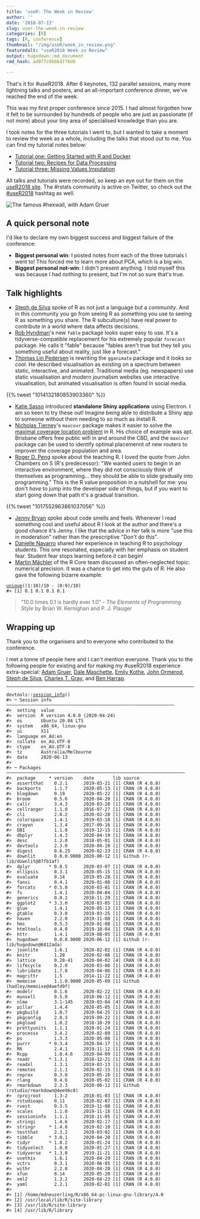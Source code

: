 ```yaml
---
title: 'useR: The Week in Review'
author: ''
date: '2018-07-13'
slug: user-the-week-in-review
categories: [R]
tags: [R, conference]
thumbnail: "/img/useR/week_in_review.png"
featuredalt: "useR2018 Week in Review"
output: hugodown::md_document
rmd_hash: ad077c06664f76d6

---
```


That's it for \#useR2018. After 6 keynotes, 132 parallel sessions, many more lightning talks and posters, and an all-important conference dinner, we've reached the end of the week.

This was my first proper conference since 2015. I had almost forgotten how it felt to be surrounded by hundreds of people who are just as passionate (if not more) about your tiny area of specialised knowledge than you are.

I took notes for the three tutorials I went to, but I wanted to take a moment to review the week as a whole, including the talks that stood out to me. You can find my tutorial notes below:

-   [Tutorial one: Getting Started with R and Docker](/post/user-getting-started-with-r-and-docker/)
-   [Tutorial two: Recipes for Data Processing](/post/user-recipes-for-data-processing/)
-   [Tutorial three: Missing Values Imputation](/post/user-missing-values-imputation/)

All talks and tutorials were recorded, so keep an eye out for them on the [useR2018 site](https://user2018.r-project.org/). The \#rstats community is active on Twitter, so check out the [\#useR2018](https://twitter.com/search?q=%23useR2018) hashtag as well.

![The famous \#hexwall, with [Adam Gruer](https://twitter.com/AdamGruer)](img/hexwall.jpg)

A quick personal note
---------------------

I'd like to declare my own biggest success and biggest failure of the conference:

-   **Biggest personal win**: I posted notes from each of the three tutorials I went to! This forced me to learn more about PCA, which is a big win.
-   **Biggest personal not-win**: I didn't present anything. I told myself this was because I had nothing to present, but I'm not so sure that's true.

Talk highlights
---------------

-   [Steph de Silva](https://twitter.com/StephdeSilva) spoke of R as not just a language but a *community*. And in this community you go from seeing R as something you use to seeing R as something you share. The R subculture(s) have real power to contribute in a world where data affects decisions.
-   [Rob Hyndman](https://twitter.com/robjhyndman)'s new `fable` package looks super easy to use. It's a tidyverse-compatible replacement for his extremely popular `forecast` package. He calls it "fable" because "fables aren't true but they tell you something useful about reality, just like a forecast."
-   [Thomas Lin Pedersen](https://twitter.com/thomasp85) is rewriting the `gganimate` package and it looks *so cool*. He described visualisation as existing on a spectrum between static, interactive, and animated. Traditional media (eg. newspapers) use static visualisation and modern journalism websites use interactive visualisation, but animated visualisation is often found in social media.

<div class="highlight">

<!--html_preserve-->
{{% tweet "1014132180853903360" %}}<!--/html_preserve-->

</div>

-   [Katie Sasso](https://twitter.com/KatieSasso) introduced **standalone Shiny applications** using Electron. I am so keen to try these out! Imagine being able to distribute a Shiny app to someone without them needing to so much as install R.
-   [Nicholas Tierney](https://twitter.com/nj_tierney)'s `maxcovr` package makes it easier to solve the [maximal coverage location problem](https://en.wikipedia.org/wiki/Maximum_coverage_problem) in R. His choice of example was apt. Brisbane offers free public wifi in and around the CBD, and the `maxcovr` package can be used to identify optimal placemennt of new routers to improver the coverage population and area.
-   [Roger D. Peng](https://twitter.com/rdpeng) spoke about the teaching R. I loved the quote from John Chambers on S (R's predecessor): "We wanted users to begin in an interactive environment, where they did not consciously think of themselves as programming... they should be able to slide gradually into programming." This is the R value proposition in a nutshell for me: you don't *have* to jump into the developer side of things, but if you want to start going down that path it's a gradual transition.

<div class="highlight">

<!--html_preserve-->
{{% tweet "1017552963861037056" %}}<!--/html_preserve-->

</div>

-   [Jenny Bryan](https://twitter.com/JennyBryan) spoke about code smells and feels. Whenever I read something cool and useful about R I look at the author and there's a good chance it's Jenny. I like that the advice in her talk is more "use this in moderation" rather than the prescriptive "Don't do this".
-   [Danielle Navarro](https://twitter.com/djnavarro) shared her experience in teaching R to psychology students. This one resonated, especially with her emphasis on student fear. Student fear stops learning before it can begin!
-   [Martin Mächler](https://twitter.com/MMaechler) of the R Core team discussed an often-neglected topic: numerical precision. It was a chance to get into the guts of R. He also gave the following bizarre example:

<div class="highlight">

<pre class='chroma'><code class='language-r' data-lang='r'><span class='nf'><a href='https://rdrr.io/r/base/unique.html'>unique</a></span>((<span class='m'>1</span><span class='o'>:</span><span class='m'>10</span>)<span class='o'>/</span><span class='m'>10</span> <span class='o'>-</span> (<span class='m'>0</span><span class='o'>:</span><span class='m'>9</span>)<span class='o'>/</span><span class='m'>10</span>)
<span class='c'>#&gt; [1] 0.1 0.1 0.1 0.1</span></code></pre>

</div>

> "10.0 times 0.1 is hardly ever 1.0" - *The Elements of Programming Style* by Brian W. Kernighan and P. J. Plauger

Wrapping up
-----------

Thank you to the organisers and to everyone who contributed to the conference.

I met a tonne of people here and I can't mention everyone. Thank you to the following people for existing and for making my \#useR2018 experience extra-special: [Adam Gruer](https://twitter.com/AdamGruer), [Dale Maschette](https://twitter.com/Dale_Masch), [Emily Kothe](https://twitter.com/emilyandthelime), [John Ormerod](https://twitter.com/john_t_ormerod), [Steph de Silva](https://twitter.com/StephdeSilva), [Charles T. Gray](https://twitter.com/cantabile), and [Ben Harrap](https://twitter.com/BHarrap).

------------------------------------------------------------------------

<div class="highlight">

<pre class='chroma'><code class='language-r' data-lang='r'><span class='k'>devtools</span>::<span class='nf'><a href='https://rdrr.io/pkg/sessioninfo/man/session_info.html'>session_info</a></span>()
<span class='c'>#&gt; ─ Session info ───────────────────────────────────────────────────────────────</span>
<span class='c'>#&gt;  setting  value                       </span>
<span class='c'>#&gt;  version  R version 4.0.0 (2020-04-24)</span>
<span class='c'>#&gt;  os       Ubuntu 20.04 LTS            </span>
<span class='c'>#&gt;  system   x86_64, linux-gnu           </span>
<span class='c'>#&gt;  ui       X11                         </span>
<span class='c'>#&gt;  language en_AU:en                    </span>
<span class='c'>#&gt;  collate  en_AU.UTF-8                 </span>
<span class='c'>#&gt;  ctype    en_AU.UTF-8                 </span>
<span class='c'>#&gt;  tz       Australia/Melbourne         </span>
<span class='c'>#&gt;  date     2020-06-13                  </span>
<span class='c'>#&gt; </span>
<span class='c'>#&gt; ─ Packages ───────────────────────────────────────────────────────────────────</span>
<span class='c'>#&gt;  package     * version    date       lib source                            </span>
<span class='c'>#&gt;  assertthat    0.2.1      2019-03-21 [1] CRAN (R 4.0.0)                    </span>
<span class='c'>#&gt;  backports     1.1.7      2020-05-13 [1] CRAN (R 4.0.0)                    </span>
<span class='c'>#&gt;  blogdown      0.19       2020-05-22 [1] CRAN (R 4.0.0)                    </span>
<span class='c'>#&gt;  broom         0.5.6      2020-04-20 [1] CRAN (R 4.0.0)                    </span>
<span class='c'>#&gt;  callr         3.4.3      2020-03-28 [1] CRAN (R 4.0.0)                    </span>
<span class='c'>#&gt;  cellranger    1.1.0      2016-07-27 [1] CRAN (R 4.0.0)                    </span>
<span class='c'>#&gt;  cli           2.0.2      2020-02-28 [1] CRAN (R 4.0.0)                    </span>
<span class='c'>#&gt;  colorspace    1.4-1      2019-03-18 [1] CRAN (R 4.0.0)                    </span>
<span class='c'>#&gt;  crayon        1.3.4      2017-09-16 [1] CRAN (R 4.0.0)                    </span>
<span class='c'>#&gt;  DBI           1.1.0      2019-12-15 [1] CRAN (R 4.0.0)                    </span>
<span class='c'>#&gt;  dbplyr        1.4.3      2020-04-19 [1] CRAN (R 4.0.0)                    </span>
<span class='c'>#&gt;  desc          1.2.0      2018-05-01 [1] CRAN (R 4.0.0)                    </span>
<span class='c'>#&gt;  devtools      2.3.0      2020-04-10 [1] CRAN (R 4.0.0)                    </span>
<span class='c'>#&gt;  digest        0.6.25     2020-02-23 [1] CRAN (R 4.0.0)                    </span>
<span class='c'>#&gt;  downlit       0.0.0.9000 2020-06-12 [1] Github (r-lib/downlit@87fb1af)    </span>
<span class='c'>#&gt;  dplyr       * 0.8.5      2020-03-07 [1] CRAN (R 4.0.0)                    </span>
<span class='c'>#&gt;  ellipsis      0.3.1      2020-05-15 [1] CRAN (R 4.0.0)                    </span>
<span class='c'>#&gt;  evaluate      0.14       2019-05-28 [1] CRAN (R 4.0.0)                    </span>
<span class='c'>#&gt;  fansi         0.4.1      2020-01-08 [1] CRAN (R 4.0.0)                    </span>
<span class='c'>#&gt;  forcats     * 0.5.0      2020-03-01 [1] CRAN (R 4.0.0)                    </span>
<span class='c'>#&gt;  fs            1.4.1      2020-04-04 [1] CRAN (R 4.0.0)                    </span>
<span class='c'>#&gt;  generics      0.0.2      2018-11-29 [1] CRAN (R 4.0.0)                    </span>
<span class='c'>#&gt;  ggplot2     * 3.3.0      2020-03-05 [1] CRAN (R 4.0.0)                    </span>
<span class='c'>#&gt;  glue          1.4.1      2020-05-13 [1] CRAN (R 4.0.0)                    </span>
<span class='c'>#&gt;  gtable        0.3.0      2019-03-25 [1] CRAN (R 4.0.0)                    </span>
<span class='c'>#&gt;  haven         2.2.0      2019-11-08 [1] CRAN (R 4.0.0)                    </span>
<span class='c'>#&gt;  hms           0.5.3      2020-01-08 [1] CRAN (R 4.0.0)                    </span>
<span class='c'>#&gt;  htmltools     0.4.0      2019-10-04 [1] CRAN (R 4.0.0)                    </span>
<span class='c'>#&gt;  httr          1.4.1      2019-08-05 [1] CRAN (R 4.0.0)                    </span>
<span class='c'>#&gt;  hugodown      0.0.0.9000 2020-06-12 [1] Github (r-lib/hugodown@6812ada)   </span>
<span class='c'>#&gt;  jsonlite      1.6.1      2020-02-02 [1] CRAN (R 4.0.0)                    </span>
<span class='c'>#&gt;  knitr         1.28       2020-02-06 [1] CRAN (R 4.0.0)                    </span>
<span class='c'>#&gt;  lattice       0.20-41    2020-04-02 [4] CRAN (R 4.0.0)                    </span>
<span class='c'>#&gt;  lifecycle     0.2.0      2020-03-06 [1] CRAN (R 4.0.0)                    </span>
<span class='c'>#&gt;  lubridate     1.7.8      2020-04-06 [1] CRAN (R 4.0.0)                    </span>
<span class='c'>#&gt;  magrittr      1.5        2014-11-22 [1] CRAN (R 4.0.0)                    </span>
<span class='c'>#&gt;  memoise       1.1.0.9000 2020-05-09 [1] Github (hadley/memoise@4aefd9f)   </span>
<span class='c'>#&gt;  modelr        0.1.6      2020-02-22 [1] CRAN (R 4.0.0)                    </span>
<span class='c'>#&gt;  munsell       0.5.0      2018-06-12 [1] CRAN (R 4.0.0)                    </span>
<span class='c'>#&gt;  nlme          3.1-145    2020-03-04 [4] CRAN (R 4.0.0)                    </span>
<span class='c'>#&gt;  pillar        1.4.4      2020-05-05 [1] CRAN (R 4.0.0)                    </span>
<span class='c'>#&gt;  pkgbuild      1.0.7      2020-04-25 [1] CRAN (R 4.0.0)                    </span>
<span class='c'>#&gt;  pkgconfig     2.0.3      2019-09-22 [1] CRAN (R 4.0.0)                    </span>
<span class='c'>#&gt;  pkgload       1.0.2      2018-10-29 [1] CRAN (R 4.0.0)                    </span>
<span class='c'>#&gt;  prettyunits   1.1.1      2020-01-24 [1] CRAN (R 4.0.0)                    </span>
<span class='c'>#&gt;  processx      3.4.2      2020-02-09 [1] CRAN (R 4.0.0)                    </span>
<span class='c'>#&gt;  ps            1.3.3      2020-05-08 [1] CRAN (R 4.0.0)                    </span>
<span class='c'>#&gt;  purrr       * 0.3.4      2020-04-17 [1] CRAN (R 4.0.0)                    </span>
<span class='c'>#&gt;  R6            2.4.1      2019-11-12 [1] CRAN (R 4.0.0)                    </span>
<span class='c'>#&gt;  Rcpp          1.0.4.6    2020-04-09 [1] CRAN (R 4.0.0)                    </span>
<span class='c'>#&gt;  readr       * 1.3.1      2018-12-21 [1] CRAN (R 4.0.0)                    </span>
<span class='c'>#&gt;  readxl        1.3.1      2019-03-13 [1] CRAN (R 4.0.0)                    </span>
<span class='c'>#&gt;  remotes       2.1.1      2020-02-15 [1] CRAN (R 4.0.0)                    </span>
<span class='c'>#&gt;  reprex        0.3.0      2019-05-16 [1] CRAN (R 4.0.0)                    </span>
<span class='c'>#&gt;  rlang         0.4.6      2020-05-02 [1] CRAN (R 4.0.0)                    </span>
<span class='c'>#&gt;  rmarkdown     2.2.3      2020-06-12 [1] Github (rstudio/rmarkdown@4ee96c8)</span>
<span class='c'>#&gt;  rprojroot     1.3-2      2018-01-03 [1] CRAN (R 4.0.0)                    </span>
<span class='c'>#&gt;  rstudioapi    0.11       2020-02-07 [1] CRAN (R 4.0.0)                    </span>
<span class='c'>#&gt;  rvest         0.3.5      2019-11-08 [1] CRAN (R 4.0.0)                    </span>
<span class='c'>#&gt;  scales        1.1.0      2019-11-18 [1] CRAN (R 4.0.0)                    </span>
<span class='c'>#&gt;  sessioninfo   1.1.1      2018-11-05 [1] CRAN (R 4.0.0)                    </span>
<span class='c'>#&gt;  stringi       1.4.6      2020-02-17 [1] CRAN (R 4.0.0)                    </span>
<span class='c'>#&gt;  stringr     * 1.4.0      2019-02-10 [1] CRAN (R 4.0.0)                    </span>
<span class='c'>#&gt;  testthat      2.3.2      2020-03-02 [1] CRAN (R 4.0.0)                    </span>
<span class='c'>#&gt;  tibble      * 3.0.1      2020-04-20 [1] CRAN (R 4.0.0)                    </span>
<span class='c'>#&gt;  tidyr       * 1.0.2      2020-01-24 [1] CRAN (R 4.0.0)                    </span>
<span class='c'>#&gt;  tidyselect    1.0.0      2020-01-27 [1] CRAN (R 4.0.0)                    </span>
<span class='c'>#&gt;  tidyverse   * 1.3.0      2019-11-21 [1] CRAN (R 4.0.0)                    </span>
<span class='c'>#&gt;  usethis       1.6.1      2020-04-29 [1] CRAN (R 4.0.0)                    </span>
<span class='c'>#&gt;  vctrs         0.3.1      2020-06-05 [1] CRAN (R 4.0.0)                    </span>
<span class='c'>#&gt;  withr         2.2.0      2020-04-20 [1] CRAN (R 4.0.0)                    </span>
<span class='c'>#&gt;  xfun          0.14       2020-05-20 [1] CRAN (R 4.0.0)                    </span>
<span class='c'>#&gt;  xml2          1.3.2      2020-04-23 [1] CRAN (R 4.0.0)                    </span>
<span class='c'>#&gt;  yaml          2.2.1      2020-02-01 [1] CRAN (R 4.0.0)                    </span>
<span class='c'>#&gt; </span>
<span class='c'>#&gt; [1] /home/mdneuzerling/R/x86_64-pc-linux-gnu-library/4.0</span>
<span class='c'>#&gt; [2] /usr/local/lib/R/site-library</span>
<span class='c'>#&gt; [3] /usr/lib/R/site-library</span>
<span class='c'>#&gt; [4] /usr/lib/R/library</span></code></pre>

</div>

